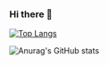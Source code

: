 ### Hi there 👋

[![Top Langs](https://github-readme-stats.vercel.app/api/top-langs/?username=dotorimuk1112&hide=Jupyter%20Notebook,CSS&layout=compact&theme=midnight-purple)](https://github.com/JunGyuRyu/github-readme-stats)

![Anurag's GitHub stats](https://github-readme-stats.vercel.app/api?username=dotorimuk1112&theme=dark&show_icons=true)
<!--
**dotorimuk1112/dotorimuk1112** is a ✨ _special_ ✨ repository because its `README.md` (this file) appears on your GitHub profile.

Here are some ideas to get you started:

- 🔭 I’m currently working on ...
- 🌱 I’m currently learning ...
- 👯 I’m looking to collaborate on ...
- 🤔 I’m looking for help with ...
- 💬 Ask me about ...
- 📫 How to reach me: ...
- 😄 Pronouns: ...
- ⚡ Fun fact: ...
-->

